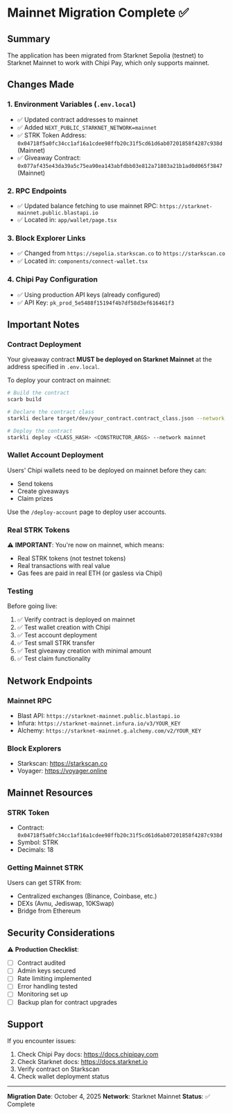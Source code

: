 # Mainnet Migration Complete ✅

## Summary

The application has been migrated from Starknet Sepolia (testnet) to Starknet Mainnet to work with Chipi Pay, which only supports mainnet.

## Changes Made

### 1. Environment Variables (`.env.local`)

- ✅ Updated contract addresses to mainnet
- ✅ Added `NEXT_PUBLIC_STARKNET_NETWORK=mainnet`
- ✅ STRK Token Address: `0x04718f5a0fc34cc1af16a1cdee98ffb20c31f5cd61d6ab07201858f4287c938d` (Mainnet)
- ✅ Giveaway Contract: `0x077af435e43da39a5c75ea90ea143abfdbb03e812a71803a21b1ad0d065f3847` (Mainnet)

### 2. RPC Endpoints

- ✅ Updated balance fetching to use mainnet RPC: `https://starknet-mainnet.public.blastapi.io`
- ✅ Located in: `app/wallet/page.tsx`

### 3. Block Explorer Links

- ✅ Changed from `https://sepolia.starkscan.co` to `https://starkscan.co`
- ✅ Located in: `components/connect-wallet.tsx`

### 4. Chipi Pay Configuration

- ✅ Using production API keys (already configured)
- ✅ API Key: `pk_prod_5e5488f15194f4b7df58d3ef616461f3`

## Important Notes

### Contract Deployment

Your giveaway contract **MUST be deployed on Starknet Mainnet** at the address specified in `.env.local`.

To deploy your contract on mainnet:

```bash
# Build the contract
scarb build

# Declare the contract class
starkli declare target/dev/your_contract.contract_class.json --network mainnet

# Deploy the contract
starkli deploy <CLASS_HASH> <CONSTRUCTOR_ARGS> --network mainnet
```

### Wallet Account Deployment

Users' Chipi wallets need to be deployed on mainnet before they can:

- Send tokens
- Create giveaways
- Claim prizes

Use the `/deploy-account` page to deploy user accounts.

### Real STRK Tokens

⚠️ **IMPORTANT**: You're now on mainnet, which means:

- Real STRK tokens (not testnet tokens)
- Real transactions with real value
- Gas fees are paid in real ETH (or gasless via Chipi)

### Testing

Before going live:

1. ✅ Verify contract is deployed on mainnet
2. ✅ Test wallet creation with Chipi
3. ✅ Test account deployment
4. ✅ Test small STRK transfer
5. ✅ Test giveaway creation with minimal amount
6. ✅ Test claim functionality

## Network Endpoints

### Mainnet RPC

- Blast API: `https://starknet-mainnet.public.blastapi.io`
- Infura: `https://starknet-mainnet.infura.io/v3/YOUR_KEY`
- Alchemy: `https://starknet-mainnet.g.alchemy.com/v2/YOUR_KEY`

### Block Explorers

- Starkscan: https://starkscan.co
- Voyager: https://voyager.online

## Mainnet Resources

### STRK Token

- Contract: `0x04718f5a0fc34cc1af16a1cdee98ffb20c31f5cd61d6ab07201858f4287c938d`
- Symbol: STRK
- Decimals: 18

### Getting Mainnet STRK

Users can get STRK from:

- Centralized exchanges (Binance, Coinbase, etc.)
- DEXs (Avnu, Jediswap, 10KSwap)
- Bridge from Ethereum

## Security Considerations

⚠️ **Production Checklist**:

- [ ] Contract audited
- [ ] Admin keys secured
- [ ] Rate limiting implemented
- [ ] Error handling tested
- [ ] Monitoring set up
- [ ] Backup plan for contract upgrades

## Support

If you encounter issues:

1. Check Chipi Pay docs: https://docs.chipipay.com
2. Check Starknet docs: https://docs.starknet.io
3. Verify contract on Starkscan
4. Check wallet deployment status

---

**Migration Date**: October 4, 2025
**Network**: Starknet Mainnet
**Status**: ✅ Complete
